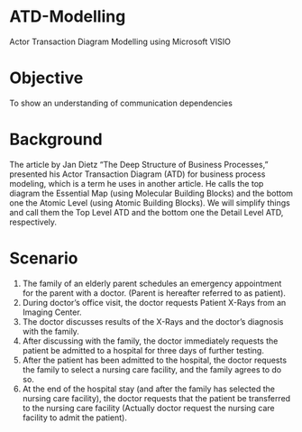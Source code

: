 # ATD-Modelling
Actor Transaction Diagram Modelling using Microsoft VISIO
# Objective 
To show an understanding of communication dependencies
# Background
The article by Jan Dietz “The Deep Structure of Business Processes,” presented his Actor Transaction Diagram (ATD) for business process modeling, which is a term he uses in another article. He calls the top diagram the Essential Map (using Molecular Building Blocks) and the bottom one the Atomic Level (using Atomic Building Blocks). We will simplify things and call them the Top Level ATD and the bottom one the Detail Level ATD, respectively. 
# Scenario
1. The family of an elderly parent schedules an emergency appointment for the parent with a doctor. (Parent is hereafter referred to as patient). 
2. During doctor’s office visit, the doctor requests Patient X-Rays from an Imaging Center. 
3. The doctor discusses results of the X-Rays and the doctor’s diagnosis with the family. 
4. After discussing with the family, the doctor immediately requests the patient be admitted to a hospital for three days of further testing. 
5. After the patient has been admitted to the hospital, the doctor requests the family to select a nursing care facility, and the family agrees to do so. 
6. At the end of the hospital stay (and after the family has selected the nursing care facility), the doctor requests that the patient be transferred to the nursing care facility (Actually doctor request the nursing care facility to admit the patient). 
